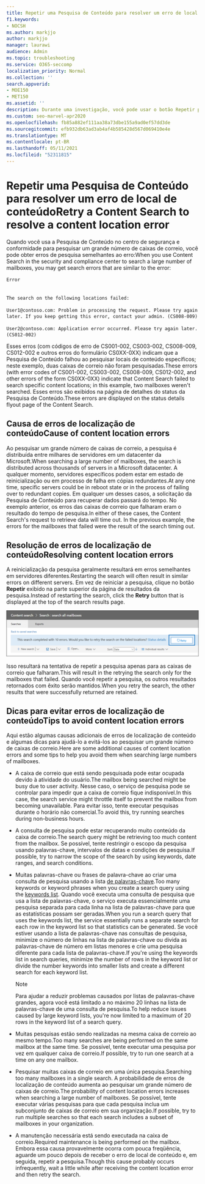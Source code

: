```yaml
---
title: Repetir uma Pesquisa de Conteúdo para resolver um erro de local de conteúdo
f1.keywords:
- NOCSH
ms.author: markjjo
author: markjjo
manager: laurawi
audience: Admin
ms.topic: troubleshooting
ms.service: O365-seccomp
localization_priority: Normal
ms.collection: ''
search.appverid:
- MOE150
- MET150
ms.assetid: ''
description: Durante uma investigação, você pode usar o botão Repetir para resolver Pesquisas de Conteúdo que têm erros de localização de conteúdo.
ms.custom: seo-marvel-apr2020
ms.openlocfilehash: fb85a882ef111aa38a73dbe155a9ad0ef57dd3de
ms.sourcegitcommit: efb932db63ad3ab4af4b585428d567d069410e4e
ms.translationtype: MT
ms.contentlocale: pt-BR
ms.lasthandoff: 05/11/2021
ms.locfileid: "52311815"
---
```

# <a name="retry-a-content-search-to-resolve-a-content-location-error"></a><span data-ttu-id="b8d11-103">Repetir uma Pesquisa de Conteúdo para resolver um erro de local de conteúdo</span><span class="sxs-lookup"><span data-stu-id="b8d11-103">Retry a Content Search to resolve a content location error</span></span>

<span data-ttu-id="b8d11-104">Quando você usa a Pesquisa de Conteúdo no centro de segurança e conformidade para pesquisar um grande número de caixas de correio, você pode obter erros de pesquisa semelhantes ao erro:</span><span class="sxs-lookup"><span data-stu-id="b8d11-104">When you use Content Search in the security and compliance center to search a large number of mailboxes, you may get search errors that are similar to the  error:</span></span>

```text
Error


The search on the following locations failed:

User1@contoso.com: Problem in processing the request. Please try again later. If you keep getting this error, contact your admin. (CS008-009)

User2@contoso.com: Application error occurred. Please try again later. (CS012-002)
```

<span data-ttu-id="b8d11-105">Esses erros (com códigos de erro de CS001-002, CS003-002, CS008-009, CS012-002 e outros erros do formulário CS0XX-0XX) indicam que a Pesquisa de Conteúdo falhou ao pesquisar locais de conteúdo específicos; neste exemplo, duas caixas de correio não foram pesquisadas.</span><span class="sxs-lookup"><span data-stu-id="b8d11-105">These errors (with error codes of CS001-002, CS003-002, CS008-009, CS012-002, and other errors of the form CS0XX-0XX) indicate that Content Search failed to search specific content locations; in this example, two mailboxes weren't searched.</span></span> <span data-ttu-id="b8d11-106">Esses erros são exibidos na página de detalhes do status da Pesquisa de Conteúdo.</span><span class="sxs-lookup"><span data-stu-id="b8d11-106">These errors are displayed on the status details flyout page of the Content Search.</span></span>

## <a name="cause-of-content-location-errors"></a><span data-ttu-id="b8d11-107">Causa de erros de localização de conteúdo</span><span class="sxs-lookup"><span data-stu-id="b8d11-107">Cause of content location errors</span></span>

<span data-ttu-id="b8d11-108">Ao pesquisar um grande número de caixas de correio, a pesquisa é distribuída entre milhares de servidores em um datacenter da Microsoft.</span><span class="sxs-lookup"><span data-stu-id="b8d11-108">When searching a large number of mailboxes, the search is distributed across thousands of servers in a Microsoft datacenter.</span></span> <span data-ttu-id="b8d11-109">A qualquer momento, servidores específicos podem estar em estado de reinicialização ou em processo de falha em cópias redundantes.</span><span class="sxs-lookup"><span data-stu-id="b8d11-109">At any one time, specific servers could be in reboot state or in the process of failing over to redundant copies.</span></span> <span data-ttu-id="b8d11-110">Em qualquer um desses casos, a solicitação da Pesquisa de Conteúdo para recuperar dados passará do tempo. No exemplo anterior, os erros das caixas de correio que falharam eram o resultado do tempo de pesquisa.</span><span class="sxs-lookup"><span data-stu-id="b8d11-110">In either of these cases, the Content Search's request to retrieve data will time out. In the previous example, the errors for the mailboxes that failed were the result of the search timing out.</span></span>

## <a name="resolving-content-location-errors"></a><span data-ttu-id="b8d11-111">Resolução de erros de localização de conteúdo</span><span class="sxs-lookup"><span data-stu-id="b8d11-111">Resolving content location errors</span></span>

<span data-ttu-id="b8d11-112">A reinicialização da pesquisa geralmente resultará em erros semelhantes em servidores diferentes.</span><span class="sxs-lookup"><span data-stu-id="b8d11-112">Restarting the search will often result in similar errors on different servers.</span></span> <span data-ttu-id="b8d11-113">Em vez de reiniciar a pesquisa, clique no botão **Repetir** exibido na parte superior da página de resultados da pesquisa.</span><span class="sxs-lookup"><span data-stu-id="b8d11-113">Instead of restarting the search, click the **Retry** button that is displayed at the top of the search results page.</span></span>

![Clique no botão Repetir para resolver erros de local de conteúdo](../media/retrycontentsearch3.png)

<span data-ttu-id="b8d11-115">Isso resultará na tentativa de repetir a pesquisa apenas para as caixas de correio que falharam.</span><span class="sxs-lookup"><span data-stu-id="b8d11-115">This will result in the retrying the search only for the mailboxes that failed.</span></span> <span data-ttu-id="b8d11-116">Quando você repetir a pesquisa, os outros resultados retornados com êxito serão mantidos.</span><span class="sxs-lookup"><span data-stu-id="b8d11-116">When you retry the search, the other results that were successfully returned are retained.</span></span>

## <a name="tips-to-avoid-content-location-errors"></a><span data-ttu-id="b8d11-117">Dicas para evitar erros de localização de conteúdo</span><span class="sxs-lookup"><span data-stu-id="b8d11-117">Tips to avoid content location errors</span></span>

<span data-ttu-id="b8d11-118">Aqui estão algumas causas adicionais de erros de localização de conteúdo e algumas dicas para ajudá-lo a evitá-los ao pesquisar um grande número de caixas de correio.</span><span class="sxs-lookup"><span data-stu-id="b8d11-118">Here are some additional causes of content location errors and some tips to help you avoid them when searching large numbers of mailboxes.</span></span>

- <span data-ttu-id="b8d11-119">A caixa de correio que está sendo pesquisada pode estar ocupada devido à atividade do usuário.</span><span class="sxs-lookup"><span data-stu-id="b8d11-119">The mailbox being searched might be busy due to user activity.</span></span> <span data-ttu-id="b8d11-120">Nesse caso, o serviço de pesquisa pode se controlar para impedir que a caixa de correio fique indisponível.</span><span class="sxs-lookup"><span data-stu-id="b8d11-120">In this case, the search service might throttle itself to prevent the mailbox from becoming unavailable.</span></span> <span data-ttu-id="b8d11-121">Para evitar isso, tente executar pesquisas durante o horário não comercial.</span><span class="sxs-lookup"><span data-stu-id="b8d11-121">To avoid this, try running searches during non-business hours.</span></span>

- <span data-ttu-id="b8d11-122">A consulta de pesquisa pode estar recuperando muito conteúdo da caixa de correio.</span><span class="sxs-lookup"><span data-stu-id="b8d11-122">The search query might be retrieving too much content from the mailbox.</span></span> <span data-ttu-id="b8d11-123">Se possível, tente restringir o escopo da pesquisa usando palavras-chave, intervalos de datas e condições de pesquisa.</span><span class="sxs-lookup"><span data-stu-id="b8d11-123">If possible, try to narrow the scope of the search by using keywords, date ranges, and search conditions.</span></span>

- <span data-ttu-id="b8d11-124">Muitas palavras-chave ou frases de palavra-chave ao criar uma consulta de pesquisa usando a lista [de palavras-chave](view-keyword-statistics-for-content-search.md#get-keyword-statistics-for-searches).</span><span class="sxs-lookup"><span data-stu-id="b8d11-124">Too many keywords or keyword phrases when you create a search query using the [keywords list](view-keyword-statistics-for-content-search.md#get-keyword-statistics-for-searches).</span></span> <span data-ttu-id="b8d11-125">Quando você executa uma consulta de pesquisa que usa a lista de palavras-chave, o serviço executa essencialmente uma pesquisa separada para cada linha na lista de palavras-chave para que as estatísticas possam ser geradas.</span><span class="sxs-lookup"><span data-stu-id="b8d11-125">When you run a search query that uses the keywords list, the service essentially runs a separate search for each row in the keyword list so that statistics can be generated.</span></span> <span data-ttu-id="b8d11-126">Se você estiver usando a lista de palavras-chave nas consultas de pesquisa, minimize o número de linhas na lista de palavras-chave ou divida as palavras-chave de número em listas menores e crie uma pesquisa diferente para cada lista de palavras-chave.</span><span class="sxs-lookup"><span data-stu-id="b8d11-126">If you're using the keywords list in search queries, minimize the number of rows in the keyword list or divide the number keywords into smaller lists and create a different search for each keyword list.</span></span>

  > [!NOTE]
  > <span data-ttu-id="b8d11-127">Para ajudar a reduzir problemas causados por listas de palavras-chave grandes, agora você está limitado a no máximo 20 linhas na lista de palavras-chave de uma consulta de pesquisa.</span><span class="sxs-lookup"><span data-stu-id="b8d11-127">To help reduce issues caused by large keyword lists, you're now limited to a maximum of 20 rows in the keyword list of a search query.</span></span>

- <span data-ttu-id="b8d11-128">Muitas pesquisas estão sendo realizadas na mesma caixa de correio ao mesmo tempo.</span><span class="sxs-lookup"><span data-stu-id="b8d11-128">Too many searches are being performed on the same mailbox at the same time.</span></span> <span data-ttu-id="b8d11-129">Se possível, tente executar uma pesquisa por vez em qualquer caixa de correio.</span><span class="sxs-lookup"><span data-stu-id="b8d11-129">If possible, try to run one search at a time on any one mailbox.</span></span>

- <span data-ttu-id="b8d11-130">Pesquisar muitas caixas de correio em uma única pesquisa.</span><span class="sxs-lookup"><span data-stu-id="b8d11-130">Searching too many mailboxes in a single search.</span></span> <span data-ttu-id="b8d11-131">A probabilidade de erros de localização de conteúdo aumenta ao pesquisar um grande número de caixas de correio.</span><span class="sxs-lookup"><span data-stu-id="b8d11-131">The probability of content location errors increases when searching a large number of mailboxes.</span></span> <span data-ttu-id="b8d11-132">Se possível, tente executar várias pesquisas para que cada pesquisa inclua um subconjunto de caixas de correio em sua organização.</span><span class="sxs-lookup"><span data-stu-id="b8d11-132">If possible, try to run multiple searches so that each search includes a subset of  mailboxes in your organization.</span></span>

- <span data-ttu-id="b8d11-133">A manutenção necessária está sendo executada na caixa de correio.</span><span class="sxs-lookup"><span data-stu-id="b8d11-133">Required maintenance is being performed on the mailbox.</span></span> <span data-ttu-id="b8d11-134">Embora essa causa provavelmente ocorra com pouca freqüência, aguarde um pouco depois de receber o erro de local de conteúdo e, em seguida, repetir a pesquisa.</span><span class="sxs-lookup"><span data-stu-id="b8d11-134">Though this cause probably occurs infrequently, wait a little while after receiving the content location error and then retry the search.</span></span>
